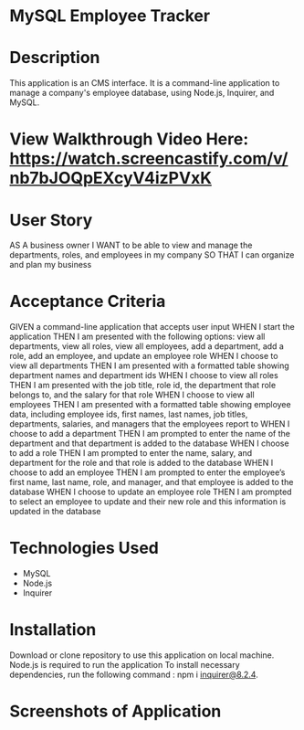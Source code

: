 # MySQL Employee Tracker

# Description
This application is an CMS interface. It is a command-line application to manage a company's employee database, using Node.js, Inquirer, and MySQL.

# View Walkthrough Video Here: https://watch.screencastify.com/v/nb7bJOQpEXcyV4izPVxK

# User Story
AS A business owner
I WANT to be able to view and manage the departments, roles, and employees in my company
SO THAT I can organize and plan my business

# Acceptance Criteria
GIVEN a command-line application that accepts user input
WHEN I start the application
THEN I am presented with the following options: view all departments, view all roles, view all employees, add a department, add a role, add an employee, and update an employee role
WHEN I choose to view all departments
THEN I am presented with a formatted table showing department names and department ids
WHEN I choose to view all roles
THEN I am presented with the job title, role id, the department that role belongs to, and the salary for that role
WHEN I choose to view all employees
THEN I am presented with a formatted table showing employee data, including employee ids, first names, last names, job titles, departments, salaries, and managers that the employees report to
WHEN I choose to add a department
THEN I am prompted to enter the name of the department and that department is added to the database
WHEN I choose to add a role
THEN I am prompted to enter the name, salary, and department for the role and that role is added to the database
WHEN I choose to add an employee
THEN I am prompted to enter the employee’s first name, last name, role, and manager, and that employee is added to the database
WHEN I choose to update an employee role
THEN I am prompted to select an employee to update and their new role and this information is updated in the database

# Technologies Used
 * MySQL
 * Node.js
 * Inquirer

# Installation
Download or clone repository to use this application on local machine.
Node.js is required to run the application
To install necessary dependencies, run the following command : npm i inquirer@8.2.4.

# Screenshots of Application